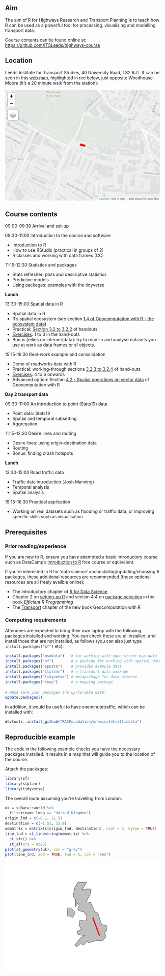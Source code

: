 
<!-- README.md is generated from README.Rmd. Please edit that file -->

## Aim

The aim of R for Highways Research and Transport Planning is to teach
how R can be used as a powerful tool for processing, visualising and
modelling transport data.

Course contents can be found online at:
<https://github.com/ITSLeeds/highways-course>

## Location

Leeds Institute for Transport Studies, 40 University Road, LS2 9JT. It
can be seen in this [web
map](https://www.openstreetmap.org/way/84749920), highlighted in red
below, just opposite Woodhouse Moore (it’s a 20 minute walk from the
station):

![](README_files/figure-gfm/unnamed-chunk-2-1.png)<!-- -->

## Course contents

09:00-09:30 Arrival and set-up

09:30-11:00 Introduction to the course and software

  - Introduction to R
  - How to use RStudio (practical in groups of 2)
  - R classes and working with data frames (CC)

11:15-12:30 Statistics and packages

<!-- And example from the PCT -->

  - Stats refresher: plots and descriptive statistics
  - Predictive models
  - Using packages: examples with the tidyverse

**Lunch**

13:30-15:00 Spatial data in R

  - Spatial data in R
  - R’s spatial ecosystem (see section [1.4 of Geocomputation with R -
    the ecosystem
    data](https://geocompr.robinlovelace.net/intro.html#rs-spatial-ecosystem))
  - Practical: [Section 3.2
    to 3.2.2](https://geocompr.robinlovelace.net/attr.html#vector-attribute-manipulation)
    of
    handouts
  - [Exercises](https://geocompr.robinlovelace.net/attr.html#exercises-1):
    1 to 3 in the hand-outs
  - Bonus (relies on internet/data): try to read-in and analyse datasets
    you use at work as data frames or sf objects.

15:15-16:30 Real-work example and consolidation

  - Demo of roadworks data with R
  - Practical: working-through sections [3.2.3
    to 3.2.4](https://geocompr.robinlovelace.net/attr.html#vector-attribute-joining)
    of
    hand-outs
  - [Exercises](https://geocompr.robinlovelace.net/attr.html#exercises-1):
    4 to 6 onwards
  - Advanced option: Section [4.2 - Spatial operations on vector
    data](https://geocompr.robinlovelace.net/spatial-operations.html#spatial-vec)
    of Geocomputation with R
    <!-- - Advanced option: Section [2.2](https://geocompr.robinlovelace.net/spatial-class.html#vector-data) of Geocomputation with R -->

**Day 2 transport data**

09:30-11:00 An introduction to point (Stats19) data

  - Point data: Stats19
  - Spatial and temporal subsetting
  - Aggregation

11:15-12:30 Desire lines and routing

  - Desire lines: using origin-destination data
  - Routing
  - Bonus: finding crash hotspots

**Lunch**

13:30-15:00 Road traffic data

  - Traffic data introduction (Josh Manning)
  - Temporal analysis
  - Spatial analysis

15:15-16:30 Practical application

  - Working on real datasets such as flooding or traffic data, or
    improving specific skills such as visualisation

## Prerequisites

### Prior reading/experience

If you are new to R, ensure you have attempted a basic introductory
course such as DataCamp’s [introduction to
R](https://www.datacamp.com/courses/free-introduction-to-r) free course
or equivalent.

If you’re interested in R for ‘data science’ and
installing/updating/choosing R packages, these additional resources are
recommended (these optional resources are all freely availble online):

  - The introductory chapter of [R for Data
    Science](https://r4ds.had.co.nz/introduction.html)
  - Chapter 2 on [setting-up
    R](https://csgillespie.github.io/efficientR/set-up.html) and section
    4.4 on [package
    selection](https://csgillespie.github.io/efficientR/workflow.html#package-selection)
    in the book *Efficient R Programming*
  - The [Transport](https://geocompr.robinlovelace.net/transport.html)
    chapter of the new book Geocomputation with
R

<!-- (MIDAS Gold) -->

<!-- ## Optional extras (to discuss) -->

<!-- - Roadworks data (HTDD/Scottish/Leeds data - HE have data?) -->

<!-- - Stats19 -->

<!-- - Routing engines -->

<!-- - Air pollution -->

<!-- - Traffic data (other) -->

<!-- ## To discuss/confirm -->

<!-- - 10 ppl HE + 8 RAC  -->

<!-- - Managed work laptops - install pre-requisites - pre-reqs document. -->

<!-- - Demonstrators (ask Josh - possible fee, ask Maxine should be fine) -->

<!-- - Ivo Helper -->

<!-- - Location: look into it - plus refreshments -->

<!--   - None HE Leeds -->

<!--   - Maybe HE Birmingham -->

<!--   - Maybe RAC -->

<!-- - Timing: mid November or w/c 10th Dec -->

### Computing requirements

Attendees are expected to bring their own laptop with the following
packages installed and working. You can check these are all installed,
and install those that are not installed, as follows (you can also just
type `install.packages("sf")` etc):

``` r
install.packages("osmdata")   # for working with open street map data
install.packages("sf")        # a package for working with spatial data
install.packages("spData")    # provides example data
install.packages("stplanr")   # a transport data package
install.packages("tidyverse") # metapackage for data science
install.packages("tmap")      # a mapping package

# Make sure your packages are up-to-date with:
update.packages()
```

In addition, it would be useful to have oneminutetraffic, which can be
installed with:

``` r
devtools::install_github("RACFoundation/oneminutetrafficdata")
```

## Reproducible example

The code in the following example checks you have the necessary packages
installed. It results in a map that will guide you to the location of
the course.

Attach the packages:

``` r
library(sf)
library(stplanr)
library(tidyverse)
```

The overall route assuming you’re travelling from London:

``` r
uk = spData::world %>% 
  filter(name_long == "United Kingdom")
origin_lnd = c(-0.1, 51.5)
destination = c(-1.55, 53.8)
odmatrix = matrix(c(origin_lnd, destination), ncol = 2, byrow = TRUE)
line_lnd = st_linestring(odmatrix) %>% 
  st_sfc() %>% 
  st_sf(crs = 4326)
plot(st_geometry(uk), col = "grey")
plot(line_lnd, add = TRUE, lwd = 5, col = "red")
```

![](README_files/figure-gfm/unnamed-chunk-5-1.png)<!-- -->

<!-- Note: you can test all of these things work by running the following command: -->

<!-- ```{r, eval=FALSE} -->

<!-- source("https://raw.githubusercontent.com/ITSLeeds/highways-course/master/README.R") -->

<!-- ``` -->

<!-- Bonus: find the route from Leeds rail station  -->

<!-- (see the code in `README.R` on the course website at https://github.com/ITSLeeds/highways-course ) -->
